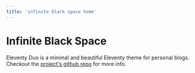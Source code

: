 ```yaml
---
title: 'infinite black space home'
---
```


# Infinite Black Space

Eleventy Duo is a minimal and beautiful Eleventy theme for personal blogs. Checkout the [project's github repo](https://github.com/yinkakun/eleventy-duo) for more info.
